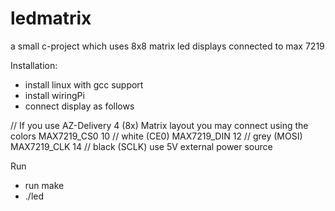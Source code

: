 # ledmatrix
a small c-project which uses 8x8 matrix led displays connected to max 7219

Installation:

- install linux with gcc support
- install wiringPi
- connect display as follows

// If you use AZ-Delivery 4 (8x) Matrix layout you may connect using the colors
MAX7219_CS0		10 // white (CE0)
MAX7219_DIN		12 // grey (MOSI)
MAX7219_CLK		14 // black (SCLK)
use 5V external power source

Run
- run make
- ./led
